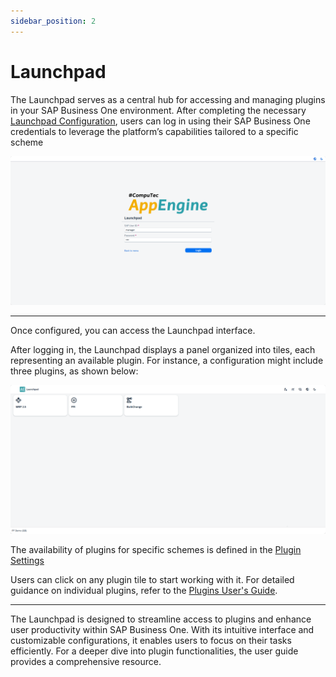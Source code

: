 ```yaml
---
sidebar_position: 2
---
```


# Launchpad

The Launchpad serves as a central hub for accessing and managing plugins in your SAP Business One environment. After completing the necessary [Launchpad Configuration](../administrators-guide/configuration-and-administration/configuration.md), users can log in using their SAP Business One credentials to leverage the platform’s capabilities tailored to a specific scheme

![Launchpad](./media/launchpad/launchpad-log-in.webp)

---

Once configured, you can access the Launchpad interface.

After logging in, the Launchpad displays a panel organized into tiles, each representing an available plugin. For instance, a configuration might include three plugins, as shown below:

![Launchpad](./media/launchpad/launchpad-main.webp)

The availability of plugins for specific schemes is defined in the [Plugin Settings](../administrators-guide/configuration-and-administration/plugins/overview.md)

Users can click on any plugin tile to start working with it. For detailed guidance on individual plugins, refer to the [Plugins User's Guide](../plugins-user-guide/overview.md).

---
The Launchpad is designed to streamline access to plugins and enhance user productivity within SAP Business One. With its intuitive interface and customizable configurations, it enables users to focus on their tasks efficiently. For a deeper dive into plugin functionalities, the user guide provides a comprehensive resource.

